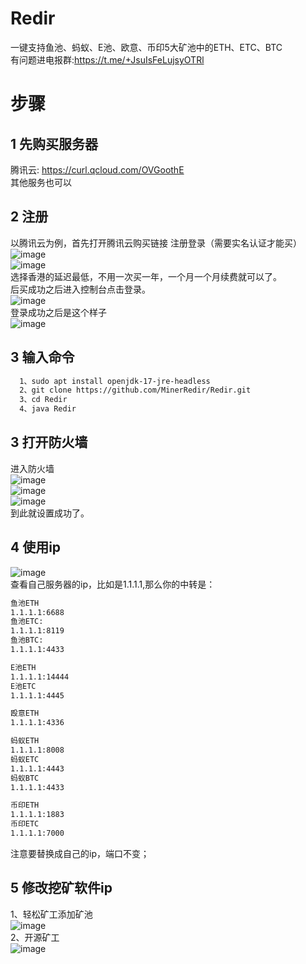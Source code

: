# Redir
一键支持鱼池、蚂蚁、E池、欧意、币印5大矿池中的ETH、ETC、BTC<br>
有问题进电报群:https://t.me/+JsuIsFeLujsyOTRl<br>
# 步骤
## 1 先购买服务器
   腾讯云: https://curl.qcloud.com/OVGoothE <br>
   其他服务也可以 <br>
## 2 注册
  以腾讯云为例，首先打开腾讯云购买链接 注册登录（需要实名认证才能买）<br>
  ![image](https://user-images.githubusercontent.com/96757460/147722914-bd0e6a33-d00f-45a1-a9ca-2bbe89390202.png)<br>
  ![image](https://user-images.githubusercontent.com/96757460/147722929-3d55e767-9212-467d-ab76-7165fdb57007.png)<br>
  选择香港的延迟最低，不用一次买一年，一个月一个月续费就可以了。<br>
  后买成功之后进入控制台点击登录。<br>
  ![image](https://user-images.githubusercontent.com/96757460/147722957-521b2f30-63d7-4303-9c49-04f19795277b.png)<br>
  登录成功之后是这个样子<br>
  ![image](https://user-images.githubusercontent.com/96757460/147722969-38654d3a-6392-4f03-842a-106fb7cc62e9.png)<br>
## 3 输入命令
```Bash
  1、sudo apt install openjdk-17-jre-headless
  2、git clone https://github.com/MinerRedir/Redir.git 
  3、cd Redir
  4、java Redir 
```
 ## 3 打开防火墙
   进入防火墙<br>
  ![image](https://user-images.githubusercontent.com/96757460/147723503-adc0ec04-8e91-4eee-93f7-8f17ae66e13e.png)<br>
  ![image](https://user-images.githubusercontent.com/96757460/147723624-e651f982-f77f-4d92-abad-10ec39cc5b3e.png)<br>
  ![image](https://user-images.githubusercontent.com/96757460/147723639-0ec97587-9a85-4eed-aeb9-33a6bb351c68.png)<br>
  到此就设置成功了。<br>

  ## 4 使用ip
  ![image](https://user-images.githubusercontent.com/96757460/147723678-199f8ece-15c4-44f7-86d3-5a588b12cd51.png)<br>
  查看自己服务器的ip，比如是1.1.1.1,那么你的中转是：<br>
  ```Bash
  鱼池ETH
  1.1.1.1:6688
  鱼池ETC:
  1.1.1.1:8119
  鱼池BTC:
  1.1.1.1:4433

  E池ETH
  1.1.1.1:14444
  E池ETC
  1.1.1.1:4445

  殴意ETH
  1.1.1.1:4336

  蚂蚁ETH
  1.1.1.1:8008
  蚂蚁ETC
  1.1.1.1:4443
  蚂蚁BTC
  1.1.1.1:4433

  币印ETH
  1.1.1.1:1883
  币印ETC
  1.1.1.1:7000
```
注意要替换成自己的ip，端口不变；

## 5 修改挖矿软件ip
 1、轻松矿工添加矿池<br>
 ![image](https://user-images.githubusercontent.com/96757460/147724006-e64e7296-1689-46b1-baa5-f5ee9467dec4.png)<br>
 2、开源矿工<br>
![image](https://user-images.githubusercontent.com/96757460/147724066-2dfb0193-af8c-4bf4-80b2-82d29e5b81d8.png)

